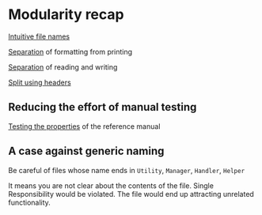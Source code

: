 # Modularity recap

[Intuitive file names](https://github.com/code-craft-us-1/well-named-in-cpp-srirenukachaluvadi/pull/1/files)

[Separation](https://github.com/code-craft-us-1/well-named-in-cpp-jayydev/pull/1/files) of formatting from printing

[Separation](https://github.com/code-craft-us-1/well-named-in-cpp-nageshwariK/pull/1/files) of reading and writing

[Split using headers](https://github.com/code-craft-us-1/well-named-in-cpp-Sriranganatha1979)

## Reducing the effort of manual testing

[Testing the properties](https://github.com/code-craft-us-1/well-named-in-cpp-koushik-philips/blob/a176c41c7746e1e682a96498558ecacd68dfc90e/ColorTests.cpp) of the reference manual

## A case against generic naming

Be careful of files whose name ends in `Utility`, `Manager`, `Handler`, `Helper`

It means you are not clear about the contents of the file.
Single Responsibility would be violated. The file would end up attracting unrelated functionality.
